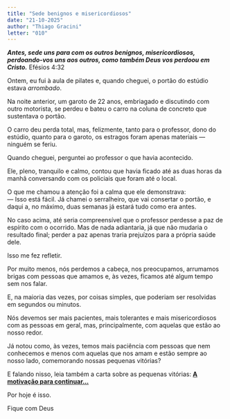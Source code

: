 ```yaml
---
title: "Sede benignos e misericordiosos"
date: "21-10-2025"
author: "Thiago Gracini"
letter: "010"
---
```


**_Antes, sede uns para com os outros benignos, misericordiosos, perdoando-vos uns aos outros, como também Deus vos perdoou em Cristo._** Efésios 4:32

Ontem, eu fui à aula de pilates e, quando cheguei, o portão do estúdio estava _arrombado_.

Na noite anterior, um garoto de 22 anos, embriagado e discutindo com outro motorista, se perdeu e bateu o carro na coluna de concreto que sustentava o portão.

O carro deu perda total, mas, felizmente, tanto para o professor, dono do estúdio, quanto para o garoto, os estragos foram apenas materiais — ninguém se feriu.

Quando cheguei, perguntei ao professor o que havia acontecido.

Ele, pleno, tranquilo e calmo, contou que havia ficado até as duas horas da manhã conversando com os policiais que foram até o local.

O que me chamou a atenção foi a calma que ele demonstrava:  
— Isso está fácil. Já chamei o serralheiro, que vai consertar o portão, e daqui a, no máximo, duas semanas já estará tudo como era antes.

No caso acima, até seria compreensível que o professor perdesse a paz de espírito com o ocorrido. Mas de nada adiantaria, já que não mudaria o resultado final; perder a paz apenas traria prejuízos para a própria saúde dele.

Isso me fez refletir.

Por muito menos, nós perdemos a cabeça, nos preocupamos, arrumamos brigas com pessoas que amamos e, às vezes, ficamos até algum tempo sem nos falar.

E, na maioria das vezes, por coisas simples, que poderiam ser resolvidas em segundos ou minutos.

Nós devemos ser mais pacientes, mais tolerantes e mais misericordiosos com as pessoas em geral, mas, principalmente, com aquelas que estão ao nosso redor.

Já notou como, às vezes, temos mais paciência com pessoas que nem conhecemos e menos com aquelas que nos amam e estão sempre ao nosso lado, comemorando nossas pequenas vitórias?

E falando nisso, leia também a carta sobre as pequenas vitórias: **[A motivação para continuar...](/cartas/a-motivacao-para-continuar)**

Por hoje é isso.

Fique com Deus
